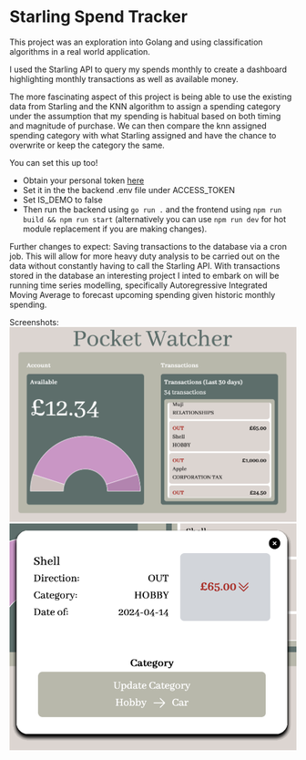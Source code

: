 # Starling Spend Tracker

This project was an exploration into Golang and using classification algorithms in a real world application.

I used the Starling API to query my spends monthly to create a dashboard highlighting monthly transactions as well as available money.

The more fascinating aspect of this project is being able to use the existing data from Starling and the KNN algorithm to assign a spending category under the assumption that my spending is habitual based on both timing and magnitude of purchase. We can then compare the knn assigned spending category with what Starling assigned and have the chance to overwrite or keep the category the same.

You can set this up too!

- Obtain your personal token [here](https://developer.starlingbank.com/login?next=/personal/token)
- Set it in the the backend .env file under ACCESS_TOKEN
- Set IS_DEMO to false
- Then run the backend using `go run .` and the frontend using `npm run build && npm run start` (alternatively you can use `npm run dev` for hot module replacement if you are making changes).

Further changes to expect:
Saving transactions to the database via a cron job. This will allow for more heavy duty analysis to be carried out on the data without constantly having to call the Starling API.
With transactions stored in the database an interesting project I inted to embark on will be running time series modelling, specifically Autoregressive Integrated Moving Average to forecast upcoming spending given historic monthly spending.

Screenshots:
![The Main View](/frontend/MainView.png)
![The Transactions View](/frontend/TransactionView.png)
